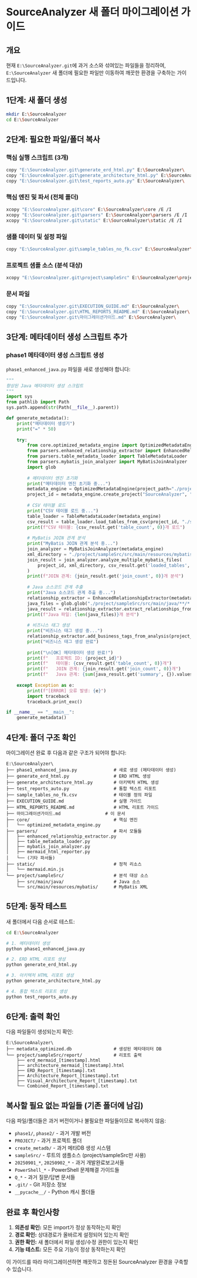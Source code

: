 # SourceAnalyzer 새 폴더 마이그레이션 가이드

## 개요
현재 `E:\SourceAnalyzer.git`에 과거 소스와 섞여있는 파일들을 정리하여, `E:\SourceAnalyzer` 새 폴더에 필요한 파일만 이동하여 깨끗한 환경을 구축하는 가이드입니다.

## 1단계: 새 폴더 생성

```bash
mkdir E:\SourceAnalyzer
cd E:\SourceAnalyzer
```

## 2단계: 필요한 파일/폴더 복사

### 핵심 실행 스크립트 (3개)
```bash
copy "E:\SourceAnalyzer.git\generate_erd_html.py" E:\SourceAnalyzer\
copy "E:\SourceAnalyzer.git\generate_architecture_html.py" E:\SourceAnalyzer\
copy "E:\SourceAnalyzer.git\test_reports_auto.py" E:\SourceAnalyzer\
```

### 핵심 엔진 및 파서 (전체 폴더)
```bash
xcopy "E:\SourceAnalyzer.git\core" E:\SourceAnalyzer\core /E /I
xcopy "E:\SourceAnalyzer.git\parsers" E:\SourceAnalyzer\parsers /E /I
xcopy "E:\SourceAnalyzer.git\static" E:\SourceAnalyzer\static /E /I
```

### 샘플 데이터 및 설정 파일
```bash
copy "E:\SourceAnalyzer.git\sample_tables_no_fk.csv" E:\SourceAnalyzer\
```

### 프로젝트 샘플 소스 (분석 대상)
```bash
xcopy "E:\SourceAnalyzer.git\project\sampleSrc" E:\SourceAnalyzer\project\sampleSrc /E /I
```

### 문서 파일
```bash
copy "E:\SourceAnalyzer.git\EXECUTION_GUIDE.md" E:\SourceAnalyzer\
copy "E:\SourceAnalyzer.git\HTML_REPORTS_README.md" E:\SourceAnalyzer\
copy "E:\SourceAnalyzer.git\마이그레이션가이드.md" E:\SourceAnalyzer\
```

## 3단계: 메타데이터 생성 스크립트 추가

### phase1 메타데이터 생성 스크립트 생성
`phase1_enhanced_java.py` 파일을 새로 생성해야 합니다:

```python
"""
향상된 Java 메타데이터 생성 스크립트
"""
import sys
from pathlib import Path
sys.path.append(str(Path(__file__).parent))

def generate_metadata():
    print("메타데이터 생성기")
    print("=" * 50)
    
    try:
        from core.optimized_metadata_engine import OptimizedMetadataEngine
        from parsers.enhanced_relationship_extractor import EnhancedRelationshipExtractor
        from parsers.table_metadata_loader import TableMetadataLoader
        from parsers.mybatis_join_analyzer import MyBatisJoinAnalyzer
        import glob
        
        # 메타데이터 엔진 초기화
        print("메타데이터 엔진 초기화 중...")
        metadata_engine = OptimizedMetadataEngine(project_path="./project")
        project_id = metadata_engine.create_project("SourceAnalyzer", "./project")
        
        # CSV 테이블 로드
        print("CSV 테이블 로드 중...")
        table_loader = TableMetadataLoader(metadata_engine)
        csv_result = table_loader.load_tables_from_csv(project_id, "./sample_tables_no_fk.csv")
        print(f"CSV 테이블: {csv_result.get('table_count', 0)}개 로드")
        
        # MyBatis JOIN 관계 분석
        print("MyBatis JOIN 관계 분석 중...")
        join_analyzer = MyBatisJoinAnalyzer(metadata_engine)
        xml_directory = "./project/sampleSrc/src/main/resources/mybatis/mapper"
        join_result = join_analyzer.analyze_multiple_mybatis_files(
            project_id, xml_directory, csv_result.get('loaded_tables', {})
        )
        print(f"JOIN 관계: {join_result.get('join_count', 0)}개 분석")
        
        # Java 소스코드 관계 추출
        print("Java 소스코드 관계 추출 중...")
        relationship_extractor = EnhancedRelationshipExtractor(metadata_engine)
        java_files = glob.glob("./project/sampleSrc/src/main/java/**/*.java", recursive=True)
        java_result = relationship_extractor.extract_relationships_from_java(project_id, java_files)
        print(f"Java 파일: {len(java_files)}개 분석")
        
        # 비즈니스 태그 생성
        print("비즈니스 태그 생성 중...")
        relationship_extractor.add_business_tags_from_analysis(project_id)
        print("비즈니스 태그 생성 완료")
        
        print("\n[OK] 메타데이터 생성 완료!")
        print(f"   프로젝트 ID: {project_id}")
        print(f"   테이블: {csv_result.get('table_count', 0)}개")
        print(f"   JOIN 관계: {join_result.get('join_count', 0)}개")
        print(f"   Java 관계: {sum(java_result.get('summary', {}).values())}개")
        
    except Exception as e:
        print(f"[ERROR] 오류 발생: {e}")
        import traceback
        traceback.print_exc()

if __name__ == "__main__":
    generate_metadata()
```

## 4단계: 폴더 구조 확인

마이그레이션 완료 후 다음과 같은 구조가 되어야 합니다:

```
E:\SourceAnalyzer\
├── phase1_enhanced_java.py              # 새로 생성 (메타데이터 생성)
├── generate_erd_html.py                 # ERD HTML 생성
├── generate_architecture_html.py        # 아키텍처 HTML 생성
├── test_reports_auto.py                 # 통합 텍스트 리포트
├── sample_tables_no_fk.csv              # 테이블 정의 파일
├── EXECUTION_GUIDE.md                   # 실행 가이드
├── HTML_REPORTS_README.md               # HTML 리포트 가이드
├── 마이그레이션가이드.md                 # 이 문서
├── core/                                # 핵심 엔진
│   └── optimized_metadata_engine.py
├── parsers/                             # 파서 모듈들
│   ├── enhanced_relationship_extractor.py
│   ├── table_metadata_loader.py
│   ├── mybatis_join_analyzer.py
│   ├── mermaid_html_reporter.py
│   └── (기타 파서들)
├── static/                              # 정적 리소스
│   └── mermaid.min.js
└── project/sampleSrc/                   # 분석 대상 소스
    ├── src/main/java/                   # Java 소스
    └── src/main/resources/mybatis/      # MyBatis XML
```

## 5단계: 동작 테스트

새 폴더에서 다음 순서로 테스트:

```bash
cd E:\SourceAnalyzer

# 1. 메타데이터 생성
python phase1_enhanced_java.py

# 2. ERD HTML 리포트 생성
python generate_erd_html.py

# 3. 아키텍처 HTML 리포트 생성
python generate_architecture_html.py

# 4. 통합 텍스트 리포트 생성
python test_reports_auto.py
```

## 6단계: 출력 확인

다음 파일들이 생성되는지 확인:

```
E:\SourceAnalyzer\
├── metadata_optimized.db                # 생성된 메타데이터 DB
└── project/sampleSrc/report/            # 리포트 출력
    ├── erd_mermaid_[timestamp].html
    ├── architecture_mermaid_[timestamp].html
    ├── ERD_Report_[timestamp].txt
    ├── Architecture_Report_[timestamp].txt
    ├── Visual_Architecture_Report_[timestamp].txt
    └── Combined_Report_[timestamp].txt
```

## 복사할 필요 없는 파일들 (기존 폴더에 남김)

다음 파일/폴더들은 과거 버전이거나 불필요한 파일들이므로 복사하지 않음:

- `phase1/`, `phase2/` - 과거 개발 버전
- `PROJECT/` - 과거 프로젝트 폴더
- `create_metadb/` - 과거 메타DB 생성 시스템
- `sampleSrc/` - 루트의 샘플소스 (project/sampleSrc만 사용)
- `20250901_*`, `20250902_*` - 과거 개발완료보고서들
- `PowerShell_*` - PowerShell 문제해결 가이드들
- `Q_*` - 과거 질문/답변 문서들
- `.git/` - Git 저장소 정보
- `__pycache__/` - Python 캐시 폴더들

## 완료 후 확인사항

1. **의존성 확인:** 모든 import가 정상 동작하는지 확인
2. **경로 확인:** 상대경로가 올바르게 설정되어 있는지 확인
3. **권한 확인:** 새 폴더에서 파일 생성/수정 권한이 있는지 확인
4. **기능 테스트:** 모든 주요 기능이 정상 동작하는지 확인

이 가이드를 따라 마이그레이션하면 깨끗하고 정돈된 SourceAnalyzer 환경을 구축할 수 있습니다.